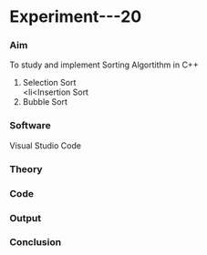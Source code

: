 # Experiment---20 

### Aim 
To study and implement Sorting Algortithm in C++ <ol><li>Selection Sort</li> <li<Insertion Sort</li> <li>Bubble Sort</li></ol> 

### Software 
Visual Studio Code 

### Theory 

### Code 

### Output 

### Conclusion 

